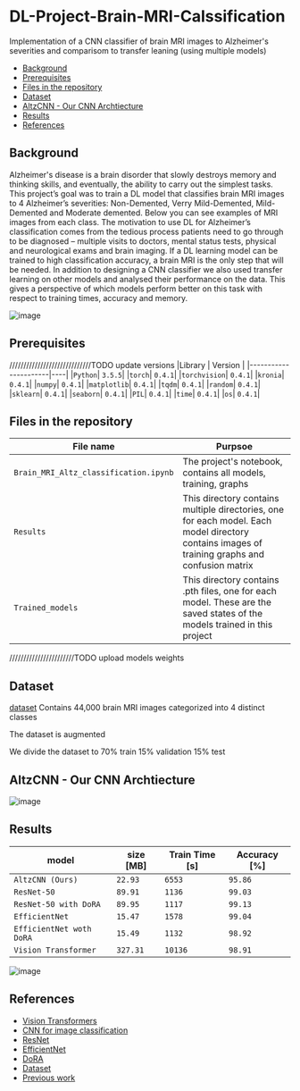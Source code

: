 # DL-Project-Brain-MRI-Calssification
Implementation of a CNN classifier of brain MRI images to Alzheimer's severities and comparisom to transfer leaning (using multiple models)


  * [Background](#background)
  * [Prerequisites](#prerequisites)
  * [Files in the repository](#files-in-the-repository)
  * [Dataset](#dataset)
  * [AltzCNN - Our CNN Archtiecture](#altzCNN---our-cnn-archtiecture)
  * [Results](#results)
  * [References](#references)

## Background
Alzheimer's disease is a brain disorder that slowly destroys memory and thinking skills, and eventually, the ability to carry out the simplest tasks. 
This project’s goal was to train a DL model that classifies brain MRI images to 4 Alzheimer’s severities: 
Non-Demented, Verry Mild-Demented, Mild-Demented and Moderate demented. 
Below you can see examples of MRI images from each class.
The motivation to use DL for Alzheimer’s classification comes from the tedious process patients need to go through to be diagnosed – multiple visits to doctors, 
mental status tests, physical and neurological exams and brain imaging. 
If a DL learning model can be trained to high classification accuracy, a brain MRI is the only step that will be needed.
In addition to designing a CNN classifier we also used transfer learning on other models and analysed their performance on the data. 
This gives a perspective of which models perform better on this task with respect to training times, accuracy and memory. 

![image](https://github.com/user-attachments/assets/bb13e16b-1c78-463d-af7d-b56005378244)


## Prerequisites
/////////////////////////////TODO update versions
|Library         | Version |
|----------------------|----|
|`Python`|  `3.5.5`|
|`torch`|  `0.4.1`|
|`torchvision`|  `0.4.1`|
|`kronia`|  `0.4.1`|
|`numpy`|  `0.4.1`|
|`matplotlib`|  `0.4.1`|
|`tqdm`|  `0.4.1`|
|`random`|  `0.4.1`|
|`sklearn`|  `0.4.1`|
|`seaborn`|  `0.4.1`|
|`PIL`|  `0.4.1`|
|`time`|  `0.4.1`|
|`os`|  `0.4.1`|




## Files in the repository

|File name         | Purpsoe |
|----------------------|------|
|`Brain_MRI_Altz_classification.ipynb`| The project's notebook, contains all models, training, graphs|
|`Results`| This directory contains multiple directories, one for each model. Each model directory contains images of training graphs and confusion matrix|
|`Trained_models`| This directory contains .pth files, one for each model. These are the saved states of the models trained in this project|

///////////////////////TODO upload models weights
## Dataset
[dataset](https://www.kaggle.com/datasets/aryansinghal10/alzheimers-multiclass-dataset-equal-and-augmented)
Contains 44,000 brain MRI images categorized into 4 distinct classes

The dataset is augmented

We divide the dataset to 
70% train
15% validation
15% test


## AltzCNN - Our CNN Archtiecture
![image](https://github.com/user-attachments/assets/854d7e83-5989-44ca-bf16-b6740dfd8cc0)

## Results
|model                   | size [MB] | Train Time [s] | Accuracy [%] |
|------------------------|-----------|----------------|--------------|
|`AltzCNN (Ours)`        |`22.93`    |`6553`          |`95.86`       |
|`ResNet-50`             |`89.91`    |`1136`          |`99.03`       |
|`ResNet-50 with DoRA`   |`89.95`    |`1117`          |`99.13`       |
|`EfficientNet`          |`15.47`    |`1578`          |`99.04`       |
|`EfficientNet woth DoRA`|`15.49`    |`1132`          |`98.92`       |
|`Vision Transformer`    |`327.31`   |`10136`         |`98.91`       |


![image](https://github.com/user-attachments/assets/9ec80d86-f7f0-4c4c-a02a-fc78b8171fe6)


## References
* [Vision Transformers](https://arxiv.org/abs/2010.11929v2)
* [CNN for image classification](https://ieeexplore.ieee.org/document/8379889)
* [ResNet](https://arxiv.org/abs/1512.03385)
* [EfficientNet](https://arxiv.org/abs/1905.11946)
* [DoRA](https://arxiv.org/abs/2402.09353)
* [Dataset](https://www.kaggle.com/datasets/aryansinghal10/alzheimers-multiclass-dataset-equal-and-augmented)
* [Previous work](https://www.kaggle.com/datasets/uraninjo/augmented-alzheimer-mri-dataset-v2/code)
